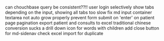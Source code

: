 can chouchbase query be consistent??!!
user login
selectively show tabs depending on the input, showing all tabs too slow
fix md input container textarea not auto grow properly
prevent form submit on 'enter' on patient page
pagination
export patient and consults to excel
traditional chinese conversion sucks
a drill down icon for words with children
add close button for md-sidenav
check excel import for duplicate